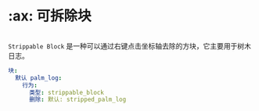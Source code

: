 # :ax: 可拆除块

<figure><img src="https://content.gitbook.com/content/OgvQ1fEJPROp7131PPlK/blobs/LazB9XAUsqIk7I4fPu2m/image.png" alt=""><figcaption></figcaption></figure>

`Strippable Block` 是一种可以通过右键点击坐标轴去除的方块，它主要用于树木日志。

```yaml
块:
  默认 palm_log:
    行为:
      类型: strippable_block
      删除: 默认: stripped_palm_log
```
